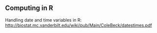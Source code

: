 ## Computing in R

Handling date and time variables in R: http://biostat.mc.vanderbilt.edu/wiki/pub/Main/ColeBeck/datestimes.pdf
